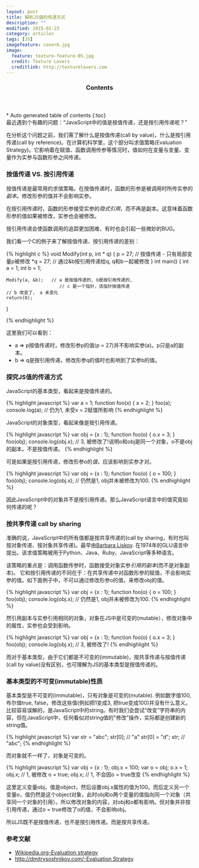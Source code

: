 ```yaml
---
layout: post
title: 解析JS值的传递方式
description: ""
modified: 2015-01-23
category: articles
tags: [JS]
imagefeature: cover6.jpg
image:
  feature: texture-feature-05.jpg
  credit: Texture Lovers
  creditlink: http://texturelovers.com
---
```


<style type="text/css">
    .trans {
        font-size:12px;
        color:#999;
    }
</style>
<section id="table-of-contents" class="toc">
  <header>
    <h3>Contents</h3>
  </header>
<div id="drawer" markdown="1">
*  Auto generated table of contents
{:toc}
</div>
</section><!-- /#table-of-contents -->
最近遇到个有趣的问题：“JavaScript中的值是按值传递，还是按引用传递呢？”

在分析这个问题之前，我们需了解什么是按值传递(call by value)，什么是按引用传递(call by reference)。在计算机科学里，这个部分叫求值策略(Evaluation Strategy)。它影响着在赋值、函数调用传参等情况时，值如何在变量与变量、变量作为实参与函数形参之间传递。

### 按值传递 VS. 按引用传递

按值传递是最常用的求值策略。在按值传递时，函数的形参是被调用时所传实参的*副本*。修改形参的值并不会影响实参。

在按引用传递时，函数的形参接受实参的*隐式引用*，而不再是副本。这意味着函数形参的值如果被修改，实参也会被修改。

按引用传递会使函数调用的追踪更加困难，有时也会引起一些微妙的BUG。

我们看一个C的例子来了解按值传递、按引用传递的差别：

{% highlight c %}
void Modify(int p, int * q)
{
    p = 27; // 按值传递 - 只有局部变量p被修改
    *q = 27; // 通过&b按引用传递给q, q和b一起被修改
}
int main()
{
    int a = 1;
    int b = 1;

    Modify(a, &b);   // a 是按值传递的, b是按引用传递的,
                        // c 是一个指针，该指针按值传递
    // b 改变了， a 未变化
    return(0);
}

{% endhighlight %}

这里我们可以看到：

* a => p按值传递时，修改形参p的值(p = 27)并不影响实参(a)。p只是a的副本。
* b => q是按引用传递，修改形参q的值时也影响到了实参b的值。

### 探究JS值的传递方式

JavaScript的基本类型，看起来是按值传递的。

{% highlight javascript %}
var a = 1;
function foo(x) {
    x = 2;
}
foo(a);
console.log(a); // 仍为1, 未受x = 2赋值所影响
{% endhighlight %}

JavaScript的对象类型，看起来像是按引用传递。

{% highlight javascript %}
var obj = {x : 1};
function foo(o) {
    o.x = 3;
}
foo(obj);
console.log(obj.x); // 3, 被修改了!说明o和obj是同一个对象，o不是obj的副本。不是按值传递。
{% endhighlight %}

可是如果是按引用传递，修改形参o的*值*，应该影响到实参才对。

{% highlight javascript %}
var obj = {x : 1};
function foo(o) {
    o = 100;
}
foo(obj);
console.log(obj.x); // 仍然是1, obj并未被修改为100.
{% endhighlight %}

因此JavaScript中的对象并不是按引用传递。那么JavaScript语言中的值究竟如何传递的呢？

### 按共享传递 call by sharing

准确的说，JavaScript中的所有值都是按共享传递的(call by sharing，有时也叫按对象传递、按对象共享传递)。最早由[Barbara Liskov](http://en.wikipedia.org/wiki/Barbara_Liskov). 在1974年的GLU语言中提出。该求值策略被用于Python、Java、Ruby、JavaScript等多种语言。

该策略的重点是：调用函数传参时，函数接受对象实参*引用的副本*(而不是对象副本)。 它和按引用传递的不同在于：在共享传递中对函数形参的赋值，不会影响实参的值。如下面例子中，不可以通过修改形参o的值，来修改obj的值。

{% highlight javascript %}
var obj = {x : 1};
function foo(o) {
    o = 100;
}
foo(obj);
console.log(obj.x); // 仍然是1, obj并未被修改为100.
{% endhighlight %}

然引用副本与实参引用相同的对象，对象在JS中是可变的(mutable），修改对象中的属性，实参也会受到影响。

{% highlight javascript %}
var obj = {x : 1};
function foo(o) {
    o.x = 3;
}
foo(obj);
console.log(obj.x); // 3, 被修改了!
{% endhighlight %}


而对于基本类型，由于它们都是不可变的(immutable)，按共享传递与按值传递(call by value)没有区别，也可理解为JS的基本类型是按值传递的。

### 基本类型的不可变(immutable)性质

基本类型是不可变的(immutable)，只有对象是可变的(mutable).
例如数字值100, 布尔值true, false，修改这些值(例如把1变成3, 把true变成100)并没有什么意义。比较容易误解的，是JavaScript中的string。有时我们会尝试“改变”字符串的内容，但在JavaScript中，任何看似对string值的"修改"操作，实际都是创建新的string值。

{% highlight javascript %}
var str = "abc";
str[0]; // "a"
str[0] = "d";
str; // "abc";
{% endhighlight %}

而对象就不一样了，对象是可变的。

{% highlight javascript %}
var obj = {x : 1};
obj.x = 100;
var o = obj;
o.x = 1;
obj.x; // 1, 被修改
o = true;
obj.x; // 1, 不会因o = true改变
{% endhighlight %}

这里定义变量obj，值是object，然后设置obj.x属性的值为100。而后定义另一个变量o，值仍然是这个object对象，此时obj和o两个变量的值指向同一个对象（共享同一个对象的引用）。所以修改对象的内容，对obj和o都有影响。但对象并非按引用传递，通过o = true修改了o的值，不会影响obj。

所以JS既不是按值传递，也不是按引用传递。而是按共享传递。


### 参考文献
* [Wikipedia.org-Evaluation strategy](http://en.wikipedia.org/wiki/Evaluation_strategy#Call_by_reference)
* [http://dmitrysoshnikov.com/-Evaluation Strategy](http://dmitrysoshnikov.com/ecmascript/chapter-8-evaluation-strategy/)

